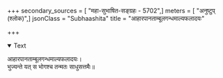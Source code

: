 +++
secondary_sources = [ "महा-सुभाषित-सङ्ग्रहः - 5702",]
meters = [ "अनुष्टुप् (श्लोक)",]
jsonClass = "Subhaashita"
title = "आहारपानताम्बूलगन्धमाल्यफलादयः"

+++

<details open><summary>Text</summary>

आहारपानताम्बूलगन्धमाल्यफलादयः।  
भुज्यन्ते यत् स भोगश्च तन्मतः साधुसत्तमैः॥
</details>
